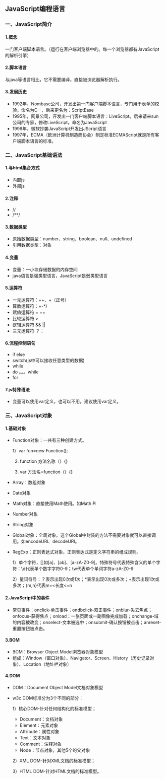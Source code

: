 ## JavaScript编程语言

### 一、JavaScript简介

#### 1.概念

一门客户端脚本语言。（运行在客户端浏览器中的。每一个浏览器都有JavaScript的解析引擎）

####  2.脚本语言

与java等语言相比，它不需要编译，直接被浏览器解析执行。

#### 3.发展历史

- 1992年，Nombase公司，开发出第一门客户端脚本语言，专门用于表单的校验。命名为C--，后来更名为：ScriptEase
- 1995年，网景公司，开发出一门客户端脚本语言：LiveScript。后来请来sun公司的专家，修改LiveScript，命名为JavaScript
- 1996年，微软抄袭JavaScript开发出JScript语言
- 1997年，ECMA（欧洲计算机制造商协会）制定标准ECMAScript就是所有客户端脚本语言的标准。

### 二、JavaScript基础语法

#### 1.与html集合方式

- 内部js
- 外部js

#### 2.注释

- //
- /**/

#### 3.数据类型

- 原始数据类型：number、string、boolean、null、undefined
- 引用数据类型：对象

#### 4.变量

- 变量：一小块存储数据的内存空间
- java语言是强类型语言，JavaScript是弱类型语言

#### 5.运算符

- 一元运算符：++、+（正号）
- 算数运算符：+-*/
- 赋值运算符  =  +=
- 比较运算符 >   
- 逻辑运算符 && ||
- 三元运算符 ？：

#### 6.流程控制语句

- if else
- switch(js中可以接收任意类型的数据)
- while
- do 。。。while
- for

#### 7.js特殊语法

- 变量可以使用var定义，也可以不用。建议使用var定义。

### 三、JavaScript对象

#### 1.基础对象

- Function对象：一共有三种创建方式。

  1）var fun=new Function();

  2) function 方法名称（）{}

  3) var 方法名=function（）{}

- Array：数组对象

- Date对象

- Math对象：直接使用Math使用。如Math.PI

- Number对象

- String对象

- Global对象：全局对象。这个Global中封装的方法不需要对象就可以直接调用。如encodeURI、decodeURI。

- RegExp：正则表达式对象。正则表达式是定义字符串的组成规则。

  1）单个字符，[]如[a]、[ab]、[a-zA-Z0-9]。特殊符号代表特殊含义的单个字符：\d代表单个数字字符0-9；\w代表单个单词字符a-zA-Z0-9

  2）量词符号：？表示出现0次或1次；*表示出现0次或多次；+表示出现1次或多次；{m,n}代表m=<长度<=n

#### 2.JavaScript中的事件

- 常见事件：onclick-单击事件；ondbclick-双击事件；onblur-失去焦点；onfocus-获得焦点；onload：一张页面或一副图像完成加载；onchange-域的内容被改变；onselect-文本被选中；onsubmit-确认按钮被点击；anreset-重置按钮被点击。

#### 3.BOM

- BOM：Browser Object Model浏览器对象模型
- 组成：Window（窗口对象）、Navigator、Screen、History（历史记录对象）、Location（地址栏对象）

#### 4.DOM

- DOM：Document Object Model文档对象模型

- w3c DOM标准分为3个不同的部分：

  1）核心DOM-针对任何结构化的标准模型；

  - Document：文档对象
  - Element：元素对象
  - Attribute：属性对象
  - Text：文本对象
  - Comment：注释对象
  - Node：节点对象，其他5个的父对象

  2）XML DOM-针对XML文档的标准模型；

  3）HTML DOM-针对HTML文档的标准模型。











